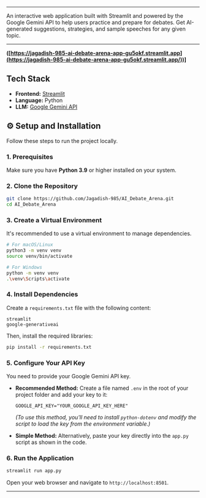 

-----



An interactive web application built with Streamlit and powered by the Google Gemini API to help users practice and prepare for debates. Get AI-generated suggestions, strategies, and sample speeches for any given topic.

[](https://www.python.org/downloads/)
[](https://streamlit.io)
[](https://opensource.org/licenses/MIT)

-----



**([https://jagadish-985-ai-debate-arena-app-gu5okf.streamlit.app](https://jagadish-985-ai-debate-arena-app-gu5okf.streamlit.app/))]** 

##  Tech Stack

  * **Frontend:** [Streamlit](https://streamlit.io/)
  * **Language:** Python
  * **LLM:** [Google Gemini API](https://ai.google.dev/)

## ⚙ Setup and Installation

Follow these steps to run the project locally.

### 1\. Prerequisites

Make sure you have **Python 3.9** or higher installed on your system.

### 2\. Clone the Repository

```bash
git clone https://github.com/Jagadish-985/AI_Debate_Arena.git
cd AI_Debate_Arena
```

### 3\. Create a Virtual Environment

It's recommended to use a virtual environment to manage dependencies.

```bash
# For macOS/Linux
python3 -m venv venv
source venv/bin/activate

# For Windows
python -m venv venv
.\venv\Scripts\activate
```

### 4\. Install Dependencies

Create a `requirements.txt` file with the following content:

```
streamlit
google-generativeai
```

Then, install the required libraries:

```bash
pip install -r requirements.txt
```

### 5\. Configure Your API Key

You need to provide your Google Gemini API key.

  * **Recommended Method:** Create a file named `.env` in the root of your project folder and add your key to it:

    ```
    GOOGLE_API_KEY="YOUR_GOOGLE_API_KEY_HERE"
    ```

    *(To use this method, you'll need to install `python-dotenv` and modify the script to load the key from the environment variable.)*

  * **Simple Method:** Alternatively, paste your key directly into the `app.py` script as shown in the code.

### 6\. Run the Application

```bash
streamlit run app.py
```

Open your web browser and navigate to `http://localhost:8501`.

-----

